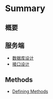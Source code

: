 # Summary

## 概要

## 服务端

* [数据库设计](README.md)
* [接口设计](jie-kou.md)

## Methods

* [Defining Methods](methods.md)

